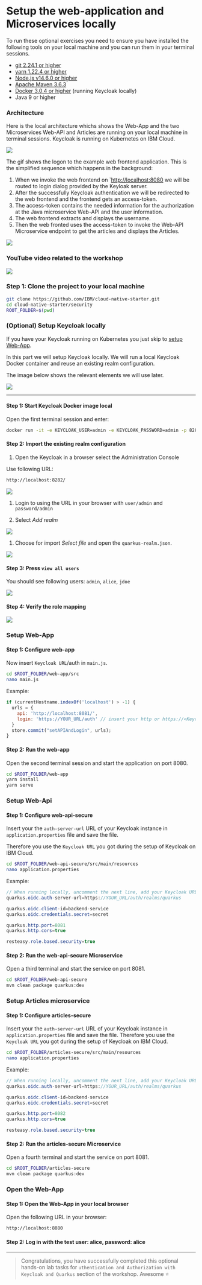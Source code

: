 # Setup the web-application and Microservices locally

To run these optional exercises you need to ensure you have installed the following tools on your local machine and you can run them in your terminal sessions.

* [git 2.24.1 or higher](https://git-scm.com/book/en/v2/Getting-Started-Installing-Git)
* [yarn 1.22.4 or higher](https://yarnpkg.com)
* [Node.js v14.6.0 or higher](https://nodejs.org/en/)
* [Apache Maven 3.6.3](https://maven.apache.org/ref/3.6.3/maven-embedder/cli.html)
* [Docker 3.0.4 or higher](https://www.docker.com/products/docker-desktop) (running Keycloak locally)
* Java 9 or higher

### Architecture

Here is the local architecture whichs shows the Web-App and the two Microservices Web-API and Articles are running on your local machine in terminal sessions. Keycloak is running on Kubernetes on IBM Cloud.

![](../images/architecture-local.png)

The gif shows the logon to the example web frontend application. This is the simplified sequence which happens in the background:

1. When we invoke the web frontend on `<http://localhost:8080> we will be routed to login dialog provided by the Keyloak server.
2. After the successfully Keycloak authentication we will be redirected to the web frontend and the frontend gets an access-token.
3. The access-token contains the needed information for the authorization at the Java microservice Web-API and the user information.
4. The web frontend extracts and displays the username.
5. Then the web fronted uses the access-token to invoke the Web-API Microservice endpoint to get the articles and displays the Articles.

![](../images/application-sample.gif)

### YouTube video related to the workshop

[![](https://img.youtube.com/vi/Un8n0VMLsCs/0.jpg)](https://www.youtube.com/watch?v=Un8n0VMLsCs "Click play on youtube")

### Step 1: Clone the project to your local machine

```sh
git clone https://github.com/IBM/cloud-native-starter.git
cd cloud-native-starter/security
ROOT_FOLDER=$(pwd)
```

### (Optional) Setup Keycloak locally

If you have your Keycloak running on Kubernetes you just skip to [setup Web-App](#step-1-configure-web-app).

In this part we will setup Keycloak locally. We will run a local Keycloak Docker container and reuse an existing realm configuration.

The image below shows the relevant elements we will use later.

![](../images/keycloak-content.png)

---

#### Step 1: Start Keycloak Docker image local

Open the first terminal session and enter:

```sh
docker run -it -e KEYCLOAK_USER=admin -e KEYCLOAK_PASSWORD=admin -p 8282:8080 jboss/keycloak:9.0.2
```

#### Step 2: Import the existing realm configuration

1. Open the Keycloak in a browser select the Administration Console

  Use following URL:

  ```sh
  http://localhost:8282/
  ```

  ![](../images/keycloak-setup-01.png)

1. Login to using the URL in your browser with `user/admin` and `password/admin`

1. Select _Add realm_

  ![](../images/keycloak-setup-02.png)

1. Choose for import _Select file_ and open the `quarkus-realm.json`.

  ![](../images/keycloak-setup-03.png)

#### Step 3: Press `view all users`

You should see following users: `admin`, `alice`, `jdoe`

![](../images/keycloak-users.png)

#### Step 4: Verify the role mapping

![](../images/keycloak-user.png)

### Setup Web-App

#### Step 1: Configure web-app

Now insert `Keycloak URL`/auth in `main.js`.

```sh
cd $ROOT_FOLDER/web-app/src
nano main.js
```

Example:

```JavaScript
if (currentHostname.indexOf('localhost') > -1) {
  urls = {
    api: 'http://localhost:8081/',
    login: 'https://YOUR_URL/auth' // insert your http or https://<KeycloakURL>/auth
  }
  store.commit("setAPIAndLogin", urls);
}
```

#### Step 2: Run the web-app

Open the second terminal session and start the application on port 8080.

```sh
cd $ROOT_FOLDER/web-app
yarn install
yarn serve
```

### Setup Web-Api

#### Step 1: Configure web-api-secure

Insert your the `auth-server-url` URL of your Keycloak instance in `application.properties` file and save the file.

Therefore you use the `Keycloak URL` you got during the setup of Keycloak on IBM Cloud.

```sh
cd $ROOT_FOLDER/web-api-secure/src/main/resources
nano application.properties
```

Example:

```Java
// When running locally, uncomment the next line, add your Keycloak URL, must end on '/auth/realms/quarkus'
quarkus.oidc.auth-server-url=https://YOUR_URL/auth/realms/quarkus

quarkus.oidc.client-id=backend-service
quarkus.oidc.credentials.secret=secret

quarkus.http.port=8081
quarkus.http.cors=true

resteasy.role.based.security=true
```

#### Step 2: Run the web-api-secure Microservice

Open a third terminal and start the service on port 8081.

```sh
cd $ROOT_FOLDER/web-api-secure
mvn clean package quarkus:dev
```

### Setup Articles microservice

#### Step 1: Configure articles-secure

Insert your the `auth-server-url` URL of your Keycloak instance in `application.properties` file and save the file.
Therefore you use the `Keycloak URL` you got during the setup of Keycloak on IBM Cloud.

```sh
cd $ROOT_FOLDER/articles-secure/src/main/resources
nano application.properties
```

Example:

```Java
// When running locally, uncomment the next line, add your Keycloak URL, must end on '/auth/realms/quarkus'
quarkus.oidc.auth-server-url=https://YOUR_URL/auth/realms/quarkus

quarkus.oidc.client-id=backend-service
quarkus.oidc.credentials.secret=secret

quarkus.http.port=8082
quarkus.http.cors=true

resteasy.role.based.security=true
```

#### Step 2: Run the articles-secure Microservice

Open a fourth terminal and start the service on port 8081.

```sh
cd $ROOT_FOLDER/articles-secure
mvn clean package quarkus:dev
```

### Open the Web-App

#### Step 1: Open the Web-App in your local browser

Open the following URL in your browser:

```sh
http://localhost:8080
```

#### Step 2: Log in with the test user: alice, password: alice

---

> Congratulations, you have successfully completed this optional hands-on lab tasks for `uthentication and Authorization with Keycloak and Quarkus` section of the workshop. Awesome :star:
